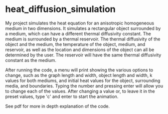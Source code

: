 # heat_diffusion_simulation

My project simulates the heat equation for an anisotropic homogeneous medium in two dimensions. It simulates a rectangular object surrounded by a medium, which can have a different thermal diffusivity constant. The medium is surrounded by a thermal reservoir. The thermal diffusivity of the object and the medium, the temperature of the object, medium, and reservoir, as well as the location and dimensions of the object can all be determined by the user. The reservoir will have the same thermal diffusivity constant as the medium. 

After running the code, a menu will print showing the various options to change, such as the graph length and width, object length and width, k values for both mediums, and initial heat values for the object, surrounding media, and boundaries. Typing the number and pressing enter will allow you to change each of the values. After changing a value or, to leave it in the preset values, type 'c' and enter to start the animation.

See pdf for more in depth explanation of the code.

